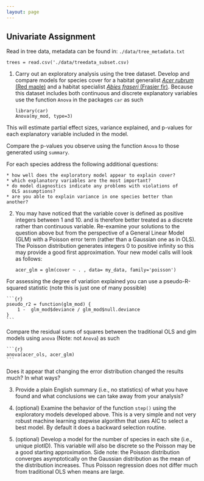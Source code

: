 ```yaml
---
layout: page
---
```


## Univariate Assignment

Read in tree data, metadata can be found in: `./data/tree_metadata.txt`

```{r}
trees = read.csv('./data/treedata_subset.csv)
```

1. Carry out an exploratory analysis using the tree dataset. 
Develop and compare models for species cover for a habitat generalist
[_*Acer rubrum*_ (Red maple)](http://www.durhamtownship.com/blog-archives/pix/November1407.jpg) 
and a habitat specialist [_*Abies fraseri*_ (Frasier fir)](https://upload.wikimedia.org/wikipedia/commons/d/d0/Abies_fraseri_Mitchell.jpg). 
Because this dataset includes both continuous and discrete explanatory
variables use the function `Anova` in the packages `car` as such

    ```{r}
    library(car)
    Anova(my_mod, type=3)
    ```

This will estimate partial effect sizes, variance explained, and p-values for 
each explanatory variable included in the model. 

Compare the p-values you observe using the function `Anova` to those generated using `summary`. 

For each species address the following additional questions:

    * how well does the exploratory model appear to explain cover?
    * which explanatory variables are the most important?
    * do model diagnostics indicate any problems with violations of
      OLS assumptions?
    * are you able to explain variance in one species better than         another?

2. You may have noticed that the variable cover is defined as 
positive integers between 1 and 10. and is therefore better treated
as a discrete rather than continuous variable. 
Re-examine your solutions to the question above but from the
perspective of a General Linear Model (GLM) with a Poisson error term
(rather than a Gaussian one as in OLS). 
The Poisson distribution generates integers 0 to positive infinity so this may provide a good first approximation. 
Your new model calls will look as follows:

    ```{r}
    acer_glm = glm(cover ~ . , data= my_data, family='poisson')
    ```

For assessing the degree of variation explained you can use a 
pseudo-R-squared statistic (note this is just one of many possible)

    ```{r}
    pseudo_r2 = function(glm_mod) {
        1 -  glm_mod$deviance / glm_mod$null.deviance
    }
    ```

Compare the residual sums of squares between the traditional OLS 
and glm models using `anova` (Note: not `Anova`) as such

    ```{r}
    anova(acer_ols, acer_glm)
    ```

Does it appear that changing the error distribution changed the
results much? In what ways? 

3. Provide a plain English summary (i.e., no statistics) of what you have
found and what conclusions we can take away from your analysis?

4. (optional) Examine the behavior of the function `step()` using the 
exploratory models developed above. This is a very simple and not very
robust machine learning stepwise algorithm that uses AIC to select a 
best model. By default it does a backward selection routine. 

5. (optional) Develop a model for the number of species in each site 
(i.e., unique plotID). This variable will also be discrete so the Poisson
may be a good starting approximation. Side note: the Poisson
distribution converges asymptotically on the Gaussian distribution as the 
mean of the distribution increases. Thus Poisson regression does not differ
much from traditional OLS when means are large. 
